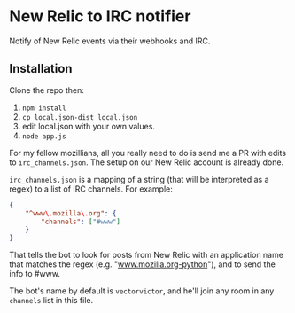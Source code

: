 # New Relic to IRC notifier

Notify of New Relic events via their webhooks and IRC.

## Installation

Clone the repo then:

1. `npm install`
2. `cp local.json-dist local.json`
3. edit local.json with your own values.
4. `node app.js`

For my fellow mozillians, all you really need to do is send me a PR with edits
to `irc_channels.json`. The setup on our New Relic account is already done.

`irc_channels.json` is a mapping of a string (that will be interpreted
as a regex) to a list of IRC channels. For example:

```json
{
    "^www\.mozilla\.org": {
        "channels": ["#www"]
    }
}
```

That tells the bot to look for posts from New Relic with an application name that
matches the regex (e.g. "www.mozilla.org-python"), and to send the info to #www.

The bot's name by default is `vectorvictor`, and he'll join any room in any
`channels` list in this file.
